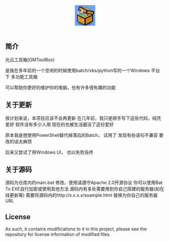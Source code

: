 <div align=center>
    <img src="logo.png">
    <br /><br />
</div>

## 简介

光云工具箱(GMToolBox)

是我在多年前的一个空闲的时候使用batch/vbs/python写的一个Windows 平台下
多功能工具箱

可以帮助你更好的维护你的电脑，也有许多很有趣的功能


## 关于更新

按计划来说，本项目应该不会再更新
在几年前，我只是顺手写下这些代码，纯凭爱好
软件没有多少人用 现在的也被生活磨没了这份爱好

原本我是想使用PowerShell替代掉落后的Batch，
试用了 发现有些语句不兼容 要改的话太麻烦

后来又尝试了用Windows UI，
也以失败告终

## 关于源码

源码为仓库内的main.bat
修改、使用请遵守Apache 2.0开源协议
你可以使用Bat To EXE自行加密或使用其他方法
源码内有多处需要用到你自己搭建的服务器(如在线更新等)
需要将源码内的http://x.x.x.x/example.html 
替换为你自己的服务器URL

## License
As such, it contains modifications to it in this project, please see the repository for license information
of modified files.
